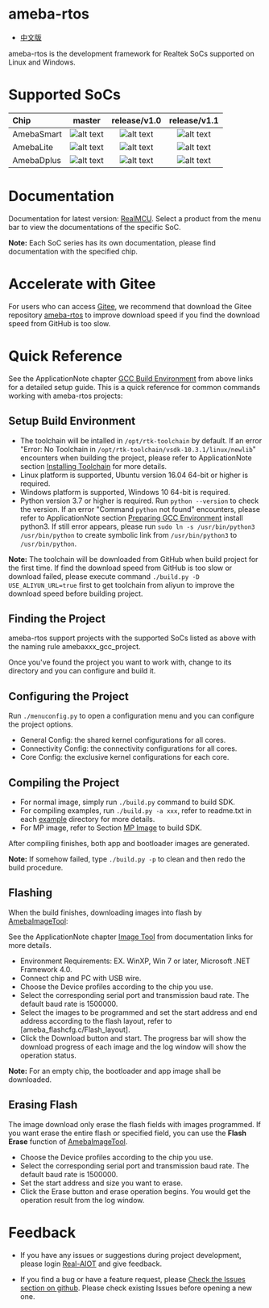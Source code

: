 # ameba-rtos

* [中文版](./README_CN.md)

ameba-rtos is the development framework for Realtek SoCs supported on Linux and Windows.

# Supported SoCs

|Chip         |          master       |     release/v1.0       |     release/v1.1       |
|:----------- |:---------------------:| :---------------------:| :---------------------:|
|AmebaSmart   |![alt text][supported] | ![alt text][supported] | ![alt text][supported] |
|AmebaLite    |![alt text][supported] | ![alt text][supported] | ![alt text][supported] |
|AmebaDplus   |![alt text][supported] | ![alt text][supported] | ![alt text][supported] |

[supported]: https://img.shields.io/badge/-supported-green "supported"

# Documentation

Documentation for latest version: [RealMCU](https://aiot.realmcu.com/docs/en/latest/index.html). Select a product from the menu bar to view the documentations of the specific SoC.

**Note:** Each SoC series has its own documentation, please find documentation with the specified chip.

# Accelerate with Gitee

For users who can access [Gitee](https://gitee.com), we recommend that download the Gitee repository [ameba-rtos](https://gitee.com/ameba-aiot/ameba-rtos) to improve download speed if you find the download speed from GitHub is too slow.

# Quick Reference

See the ApplicationNote chapter [GCC Build Environment](https://aiot.realmcu.com/docs/en/latest/rst_rtos/0_gcc_build_environment/1_gcc_build_environment_toprst.html) from above links for a detailed setup guide. This is a quick reference for common commands working with ameba-rtos projects:

## Setup Build Environment

* The toolchain will be intalled in `/opt/rtk-toolchain` by default. If an error "Error: No Toolchain in `/opt/rtk-toolchain/vsdk-10.3.1/linux/newlib`" encounters when building the project, please refer to ApplicationNote section [Installing Toolchain](https://aiot.realmcu.com/docs/en/latest/rst_rtos/0_gcc_build_environment/1_gcc_build_environment_toprst.html#installing-toolchain) for more details.
* Linux platform is supported, Ubuntu version 16.04 64-bit or higher is required.
* Windows platform is supported, Windows 10 64-bit is required.
* Python version 3.7 or higher is required. Run `python --version` to check the version. If an error "Command `python` not found" encounters, please refer to ApplicationNote section [Preparing GCC Environment](https://aiot.realmcu.com/docs/en/latest/rst_rtos/0_gcc_build_environment/1_gcc_build_environment_toprst.html#preparing-gcc-environment) install python3. If still error appears, please run `sudo ln -s /usr/bin/python3 /usr/bin/python` to create symbolic link from `/usr/bin/python3` to `/usr/bin/python`.

**Note:** The toolchain will be downloaded from GitHub when build project for the first time. If find the download speed from GitHub is too slow or download failed, please execute command `./build.py -D USE_ALIYUN_URL=true` first to get toolchain from aliyun to improve the download speed before building project.

## Finding the Project

ameba-rtos support projects with the supported SoCs listed as above with the naming rule amebaxxx_gcc_project.

Once you've found the project you want to work with, change to its directory and you can configure and build it.

## Configuring the Project

Run `./menuconfig.py` to open a configuration menu and you can configure the project options.

* General Config: the shared kernel configurations for all cores.
* Connectivity Config: the connectivity configurations for all cores.
* Core Config: the exclusive kernel configurations for each core.

## Compiling the Project

* For normal image, simply run `./build.py` command to build SDK.
* For compiling examples, run `./build.py -a xxx`, refer to readme.txt in each [example](component/example) directory for more details.
* For MP image, refer to Section [MP Image](https://aiot.realmcu.com/docs/en/latest/rst_mp/6_mass_production/1_mp_toprst.html) to build SDK.

After compiling finishes, both app and bootloader images are generated.

**Note:** If somehow failed, type `./build.py -p` to clean and then redo the build procedure.

## Flashing

When the build finishes, downloading images into flash by [AmebaImageTool](tools/ameba/ImageTool/AmebaImageTool.exe):

See the ApplicationNote chapter [Image Tool](https://aiot.realmcu.com/docs/en/latest/rst_tools/image_tool/1_image_tool_toprst.html) from documentation links for more details.

* Environment Requirements: EX. WinXP, Win 7 or later, Microsoft .NET Framework 4.0.
* Connect chip and PC with USB wire.
* Choose the Device profiles according to the chip you use.
* Select the corresponding serial port and transmission baud rate. The default baud rate is 1500000.
* Select the images to be programmed and set the start address and end address according to the flash layout, refer to [ameba_flashcfg.c/Flash_layout].
* Click the Download button and start. The progress bar will show the download progress of each image and the log window will show the operation status.

**Note:** For an empty chip, the bootloader and app image shall be downloaded.

## Erasing Flash

The image download only erase the flash fields with images programmed. If you want erase the entire flash or specified field, you can use the **Flash Erase** function of [AmebaImageTool](tools/ameba/ImageTool/AmebaImageTool.exe).

* Choose the Device profiles according to the chip you use.
* Select the corresponding serial port and transmission baud rate. The default baud rate is 1500000.
* Set the start address and size you want to erase.
* Click the Erase button and erase operation begins. You would get the operation result from the log window.

# Feedback

* If you have any issues or suggestions during project development, please login [Real-AIOT](https://forum.real-aiot.com/) and give feedback.

* If you find a bug or have a feature request, please [Check the Issues section on github](https://github.com/Ameba-AIoT/ameba-rtos/issues). Please check existing Issues before opening a new one.